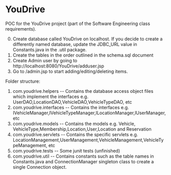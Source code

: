YouDrive
========
POC for the YouDrive project (part of the Software Engineering class requirements).

0. Create database called YouDrive on localhost. If you decide to create a differently named database, update the JDBC_URL value in Constants.java in the .util package.
1. Create the tables in the order outlined in the schema.sql document
2. Create Admin user by going to http://localhost:8080/YouDrive/adduser.jsp
3. Go to /admin.jsp to start adding/editing/deleting items.


Folder structure:

1. com.youdrive.helpers -- Contains the database access object files which implement the interfaces e.g. UserDAO,LocationDAO,VehicleDAO,VehicleTypeDAO, etc
2. com.youdrive.interfaces -- Contains the interfaces e.g. IVehicleManager,IVehicleTypeManager,ILocationManager,IUserManager,etc
3. com.youdrive.models -- Contains the models e.g. Vehicle, VehicleType,Membership,Location,User,Location and Reservation
4. com.youdrive.servlets -- Contains the specific servlets e.g. LocationManagement,UserManagement,VehicleManagement,VehicleTypeManagement, etc
5. com.youdrive.tests -- Some junit tests (unfinished)
6. com.youdrive.util -- Contains constants such as the table names in Constants.java and ConnectionManager singleton class to create a single Connection object.

